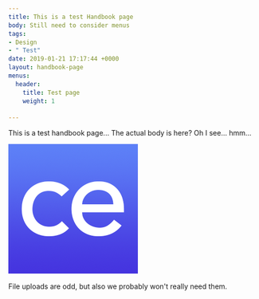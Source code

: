 ```yaml
---
title: This is a test Handbook page
body: Still need to consider menus
tags:
- Design
- " Test"
date: 2019-01-21 17:17:44 +0000
layout: handbook-page
menus:
  header:
    title: Test page
    weight: 1

---
```

This is a test handbook page... The actual body is here? Oh I see... hmm...

![](/uploads/favicon-source.png)

File uploads are odd, but also we probably won't really need them.
